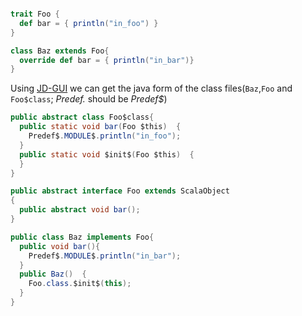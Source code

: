 ```scala

trait Foo {
  def bar = { println("in_foo") }
}

class Baz extends Foo{
  override def bar = { println("in_bar")}
}
```
Using [JD-GUI](http://java.decompiler.free.fr/?q=jdgui) we can get the java form of the class files(`Baz`,`Foo` and `Foo$class`; <em>Predef.</em> should be _Predef$_)  

```java
public abstract class Foo$class{
  public static void bar(Foo $this)  {
    Predef$.MODULE$.println("in_foo");
  }
  public static void $init$(Foo $this)  {
  }
}

public abstract interface Foo extends ScalaObject
{
  public abstract void bar();
}

public class Baz implements Foo{
  public void bar(){
    Predef$.MODULE$.println("in_bar");
  }
  public Baz()  {
    Foo.class.$init$(this);
  }
}
```
